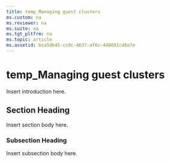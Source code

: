 ```yaml
---
title: temp_Managing guest clusters
ms.custom: na
ms.reviewer: na
ms.suite: na
ms.tgt_pltfrm: na
ms.topic: article
ms.assetid: bca5db45-cc0c-4637-af6c-448691c46e7e
---
```

# temp_Managing guest clusters
Insert introduction here.

## Section Heading
Insert section body here.

### Subsection Heading
Insert subsection body here.

